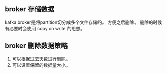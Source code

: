 ## broker 存储数据
kafka broker是将partition切分成多个文件存储的。
方便之后删除。
删除的时候有必要时会使用 copy on write 的思想。

## broker 删除数据策略
1. 可以根据过去天数进行删除。
2. 可以设置保留的数据量大小。

